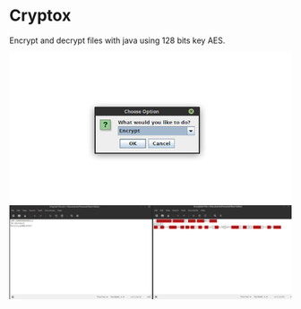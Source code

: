 # Cryptox

Encrypt and decrypt files with java using 128 bits key AES.

![alt text](https://raw.githubusercontent.com/robertstandev/Cryptox/main/README/Images/Options.jpeg)
![alt text](https://raw.githubusercontent.com/robertstandev/Cryptox/main/README/Images/Result.jpeg)
